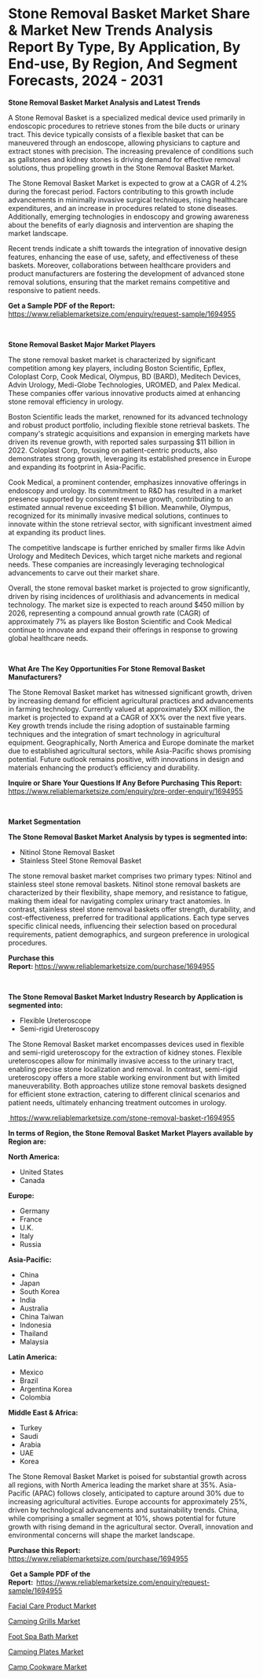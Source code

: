 <p><h1>Stone Removal Basket Market Share & Market New Trends Analysis Report By Type, By Application, By End-use, By Region, And Segment Forecasts, 2024 - 2031</h1></p><p><strong>Stone Removal Basket Market Analysis and Latest Trends</strong></p>
<p><p>A Stone Removal Basket is a specialized medical device used primarily in endoscopic procedures to retrieve stones from the bile ducts or urinary tract. This device typically consists of a flexible basket that can be maneuvered through an endoscope, allowing physicians to capture and extract stones with precision. The increasing prevalence of conditions such as gallstones and kidney stones is driving demand for effective removal solutions, thus propelling growth in the Stone Removal Basket Market.</p><p>The Stone Removal Basket Market is expected to grow at a CAGR of 4.2% during the forecast period. Factors contributing to this growth include advancements in minimally invasive surgical techniques, rising healthcare expenditures, and an increase in procedures related to stone diseases. Additionally, emerging technologies in endoscopy and growing awareness about the benefits of early diagnosis and intervention are shaping the market landscape. </p><p>Recent trends indicate a shift towards the integration of innovative design features, enhancing the ease of use, safety, and effectiveness of these baskets. Moreover, collaborations between healthcare providers and product manufacturers are fostering the development of advanced stone removal solutions, ensuring that the market remains competitive and responsive to patient needs.</p></p>
<p><strong>Get a Sample PDF of the Report:&nbsp;</strong> <a href="https://www.reliablemarketsize.com/enquiry/request-sample/1694955?utm_campaign=1836&utm_medium=2&utm_source=Github&utm_content=ia&utm_term=17122024&utm_id=stone-removal-basket">https://www.reliablemarketsize.com/enquiry/request-sample/1694955</a></p>
<p>&nbsp;</p>
<p><strong>Stone Removal Basket Major Market Players</strong></p>
<p><p>The stone removal basket market is characterized by significant competition among key players, including Boston Scientific, Epflex, Coloplast Corp, Cook Medical, Olympus, BD (BARD), Meditech Devices, Advin Urology, Medi-Globe Technologies, UROMED, and Palex Medical. These companies offer various innovative products aimed at enhancing stone removal efficiency in urology.</p><p>Boston Scientific leads the market, renowned for its advanced technology and robust product portfolio, including flexible stone retrieval baskets. The company's strategic acquisitions and expansion in emerging markets have driven its revenue growth, with reported sales surpassing $11 billion in 2022. Coloplast Corp, focusing on patient-centric products, also demonstrates strong growth, leveraging its established presence in Europe and expanding its footprint in Asia-Pacific.</p><p>Cook Medical, a prominent contender, emphasizes innovative offerings in endoscopy and urology. Its commitment to R&D has resulted in a market presence supported by consistent revenue growth, contributing to an estimated annual revenue exceeding $1 billion. Meanwhile, Olympus, recognized for its minimally invasive medical solutions, continues to innovate within the stone retrieval sector, with significant investment aimed at expanding its product lines.</p><p>The competitive landscape is further enriched by smaller firms like Advin Urology and Meditech Devices, which target niche markets and regional needs. These companies are increasingly leveraging technological advancements to carve out their market share.</p><p>Overall, the stone removal basket market is projected to grow significantly, driven by rising incidences of urolithiasis and advancements in medical technology. The market size is expected to reach around $450 million by 2026, representing a compound annual growth rate (CAGR) of approximately 7% as players like Boston Scientific and Cook Medical continue to innovate and expand their offerings in response to growing global healthcare needs.</p></p>
<p>&nbsp;</p>
<p><strong>What Are The Key Opportunities For Stone Removal Basket Manufacturers?</strong></p>
<p><p>The Stone Removal Basket market has witnessed significant growth, driven by increasing demand for efficient agricultural practices and advancements in farming technology. Currently valued at approximately $XX million, the market is projected to expand at a CAGR of XX% over the next five years. Key growth trends include the rising adoption of sustainable farming techniques and the integration of smart technology in agricultural equipment. Geographically, North America and Europe dominate the market due to established agricultural sectors, while Asia-Pacific shows promising potential. Future outlook remains positive, with innovations in design and materials enhancing the product’s efficiency and durability.</p></p>
<p><strong>Inquire or Share Your Questions If Any Before Purchasing This Report:</strong> <a href="https://www.reliablemarketsize.com/enquiry/pre-order-enquiry/1694955?utm_campaign=1836&utm_medium=2&utm_source=Github&utm_content=ia&utm_term=17122024&utm_id=stone-removal-basket">https://www.reliablemarketsize.com/enquiry/pre-order-enquiry/1694955</a></p>
<p>&nbsp;</p>
<p><strong>Market Segmentation</strong></p>
<p><strong>The Stone Removal Basket Market Analysis by types is segmented into:</strong></p>
<p><ul><li>Nitinol Stone Removal Basket</li><li>Stainless Steel Stone Removal Basket</li></ul></p>
<p><p>The stone removal basket market comprises two primary types: Nitinol and stainless steel stone removal baskets. Nitinol stone removal baskets are characterized by their flexibility, shape memory, and resistance to fatigue, making them ideal for navigating complex urinary tract anatomies. In contrast, stainless steel stone removal baskets offer strength, durability, and cost-effectiveness, preferred for traditional applications. Each type serves specific clinical needs, influencing their selection based on procedural requirements, patient demographics, and surgeon preference in urological procedures.</p></p>
<p><strong>Purchase this Report:&nbsp;</strong><a href="https://www.reliablemarketsize.com/purchase/1694955?utm_campaign=1836&utm_medium=2&utm_source=Github&utm_content=ia&utm_term=17122024&utm_id=stone-removal-basket">https://www.reliablemarketsize.com/purchase/1694955</a></p>
<p>&nbsp;</p>
<p><strong>The Stone Removal Basket Market Industry Research by Application is segmented into:</strong></p>
<p><ul><li>Flexible Ureteroscope</li><li>Semi-rigid Ureteroscopy</li></ul></p>
<p><p>The Stone Removal Basket market encompasses devices used in flexible and semi-rigid ureteroscopy for the extraction of kidney stones. Flexible ureteroscopes allow for minimally invasive access to the urinary tract, enabling precise stone localization and removal. In contrast, semi-rigid ureteroscopy offers a more stable working environment but with limited maneuverability. Both approaches utilize stone removal baskets designed for efficient stone extraction, catering to different clinical scenarios and patient needs, ultimately enhancing treatment outcomes in urology.</p></p>
<p><a href="https://www.reliablemarketsize.com/stone-removal-basket-r1694955?utm_campaign=1836&utm_medium=2&utm_source=Github&utm_content=ia&utm_term=17122024&utm_id=stone-removal-basket">&nbsp;https://www.reliablemarketsize.com/stone-removal-basket-r1694955</a></p>
<p><strong>In terms of Region, the Stone Removal Basket Market Players available by Region are:</strong></p>
<p>
    <p> <strong> North America: </strong>
        <ul>
            <li>United States</li>
            <li>Canada</li>
        </ul>
        </p> 
    <p> <strong> Europe: </strong>
        <ul>
            <li>Germany</li>
            <li>France</li>
            <li>U.K.</li>
            <li>Italy</li>
            <li>Russia</li>
        </ul>
        </p> 
    <p> <strong> Asia-Pacific: </strong>
        <ul>
            <li>China</li>
            <li>Japan</li>
            <li>South Korea</li>
            <li>India</li>
            <li>Australia</li>
            <li>China Taiwan</li>
            <li>Indonesia</li>
            <li>Thailand</li>
            <li>Malaysia</li>
        </ul>
        </p> 
    <p> <strong> Latin America: </strong>
        <ul>
            <li>Mexico</li>
            <li>Brazil</li>
            <li>Argentina Korea</li>
            <li>Colombia</li>
        </ul>
        </p> 
    <p> <strong> Middle East & Africa: </strong>
        <ul>
            <li>Turkey</li>
            <li>Saudi</li>
            <li>Arabia</li>
            <li>UAE</li>
            <li>Korea</li>
        </ul>
    </p>
    </p>
<p><p>The Stone Removal Basket Market is poised for substantial growth across all regions, with North America leading the market share at 35%. Asia-Pacific (APAC) follows closely, anticipated to capture around 30% due to increasing agricultural activities. Europe accounts for approximately 25%, driven by technological advancements and sustainability trends. China, while comprising a smaller segment at 10%, shows potential for future growth with rising demand in the agricultural sector. Overall, innovation and environmental concerns will shape the market landscape.</p></p>
<p><strong>Purchase this Report: </strong><a href="https://www.reliablemarketsize.com/purchase/1694955?utm_campaign=1836&utm_medium=2&utm_source=Github&utm_content=ia&utm_term=17122024&utm_id=stone-removal-basket">https://www.reliablemarketsize.com/purchase/1694955</a></p>
<p>&nbsp;<strong>Get a Sample PDF of the Report:&nbsp;&nbsp;</strong><a href="https://www.reliablemarketsize.com/enquiry/request-sample/1694955?utm_campaign=1836&utm_medium=2&utm_source=Github&utm_content=ia&utm_term=17122024&utm_id=stone-removal-basket">https://www.reliablemarketsize.com/enquiry/request-sample/1694955</a></p>
<p><strong></strong></p>
<p><p><a href="https://www.linkedin.com/pulse/impressive-global-facial-care-product-market-size-set-gr04e?utm_campaign=1836&utm_medium=2&utm_source=Github&utm_content=ia&utm_term=17122024&utm_id=stone-removal-basket">Facial Care Product Market</a></p><p><a href="https://www.linkedin.com/pulse/key-insights-camping-grills-market-2024-2031-segmentation-growth-pnwde?utm_campaign=1836&utm_medium=2&utm_source=Github&utm_content=ia&utm_term=17122024&utm_id=stone-removal-basket">Camping Grills Market</a></p><p><a href="https://www.linkedin.com/pulse/foot-spa-bath-market-research-report-drivers-critical-9r12e?utm_campaign=1836&utm_medium=2&utm_source=Github&utm_content=ia&utm_term=17122024&utm_id=stone-removal-basket">Foot Spa Bath Market</a></p><p><a href="https://www.linkedin.com/pulse/global-camping-plates-market-opportunities-forecast-period-tucae?utm_campaign=1836&utm_medium=2&utm_source=Github&utm_content=ia&utm_term=17122024&utm_id=stone-removal-basket">Camping Plates Market</a></p><p><a href="https://www.linkedin.com/pulse/global-camp-cookware-market-scope-its-rapid-growth-in117-cagr-rffqe?utm_campaign=1836&utm_medium=2&utm_source=Github&utm_content=ia&utm_term=17122024&utm_id=stone-removal-basket">Camp Cookware Market</a></p></p>